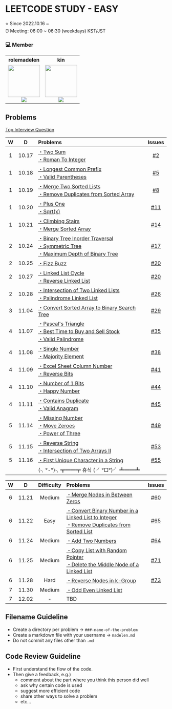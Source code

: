 # LEETCODE STUDY - EASY

⭐️ Since 2022.10.16 ~ <br />
⏰ Meeting: 06:00 ~ 06:30 (weekdays) KST/JST

### 💻 Member

<table>
  <tr>
    <th>rolemadelen</th>
    <th>kin</th>
  </tr>
  <tr>
   <td align="center">
      <a href="https://github.com/rolemadelen">
       <img src="https://avatars.githubusercontent.com/u/101682300?v=4" width="100px;" alt=""/>
       <br />
     </a>
     <sub>
      <img src="https://img.shields.io/badge/typescript-%23007ACC.svg?style=for-the-badge&logo=typescript&logoColor=white"/>
     </sub>
    </td>
   <td align="center">
     <a href="https://github.com/yangchoi">
       <img src="https://avatars.githubusercontent.com/u/48708746?v=4" width="100px;" alt=""/>
       <br />
     </a>
     <sub>
       <img src="https://img.shields.io/badge/python-3670A0?style=for-the-badge&logo=python&logoColor=ffdd54"/>
    </sub>
    </td>
  </tr>
</table>

## Problems

[Top Interview Question](https://leetcode.com/problem-list/top-interview-questions/?difficulty=EASY&page=1&sorting=W3sic29ydE9yZGVyIjoiREVTQ0VORElORyIsIm9yZGVyQnkiOiJGUk9OVEVORF9JRCJ9XQ%3D%3D)

|  W  |   D   | Problems                                                                                                                |   Issues   |
| :-: | :---: | :---------------------------------------------------------------------------------------------------------------------- | :--------: |
|  1  | 10.17 | [・Two Sum][ip1] <br />[・Roman To Integer][ip13]                                                                       |  [#2][i2]  |
|  1  | 10.18 | [・Longest Common Prefix][ip14] <br /> [・Valid Parentheses][ip20]                                                      |  [#5][i5]  |
|  1  | 10.19 | [・Merge Two Sorted Lists][ip21] <br /> [・Remove Duplicates from Sorted Array][ip26]                                   |  [#8][i8]  |
|  1  | 10.20 | [・Plus One][ip66] <br /> [・Sqrt(x)][ip26]                                                                             | [#11][i11] |
|  1  | 10.21 | [・Climbing Stairs][ip70] <br /> [・Merge Sorted Array][ip88]                                                           | [#14][i14] |
|  2  | 10.24 | [・Binary Tree Inorder Traversal][ip94] <br /> [・Symmetric Tree][ip101] <br /> [・Maximum Depth of Binary Tree][ip104] | [#17][i17] |
|  2  | 10.25 | [・Fizz Buzz][ip412]                                                                                                    | [#20][i20] |
|  2  | 10.27 | [・Linked List Cycle][ip141] <br /> [・Reverse Linked List][ip206]                                                      | [#20][i20] |
|  2  | 10.28 | [・Intersection of Two Linked Lists][ip160] <br /> [・Palindrome Linked List][ip234]                                    | [#26][i26] |
|  3  | 11.04 | [・Convert Sorted Array to Binary Search Tree][ip108]                                                                   | [#29][i29] |
|  4  | 11.07 | [・Pascal's Triangle][ip118] <br /> [・Best Time to Buy and Sell Stock][ip121] <br /> [・Valid Palindrome][ip125]       | [#35][i35] |
|  4  | 11.08 | [・Single Number][ip136] <br /> [・Majority Element][ip169]                                                             | [#38][i38] |
|  4  | 11.09 | [・Excel Sheet Column Number][ip171] <br /> [・Reverse Bits][ip190]                                                     | [#41][i41] |
|  4  | 11.10 | [・Number of 1 Bits][ip191] <br /> [・Happy Number][ip202]                                                              | [#44][i44] |
|  4  | 11.11 | [・Contains Duplicate][ip217] <br /> [・Valid Anagram][ip242]                                                           | [#45][i45] |
|  5  | 11.14 | [・Missing Number][ip268] <br /> [・Move Zeroes][ip283] <br /> [・Power of Three][ip326]                                | [#49][i49] |
|  5  | 11.15 | [・Reverse String][ip344] <br /> [・Intersection of Two Arrays II][ip350]                                               | [#53][i53] |
|  5  | 11.16 | [・First Unique Character in a String][ip387]                                                                           | [#55][i55] |
|     |       | (╮°-°)╮┳━━┳ 휴식 ( ╯°□°)╯ ┻━━┻                                                                                          |            |

|  W  |   D   | Difficulty | Problems                                                                                                          |    Issues     |
| :-: | :---: | :--------: | :---------------------------------------------------------------------------------------------------------------- | :-----------: |
|  6  | 11.21 |   Medium   | [・Merge Nodes in Between Zeros][ip2181]                                                                          |  [#60][i60]   |
|  6  | 11.22 |    Easy    | [・Convert Binary Number in a Linked List to Integer][ip1290] <br /> [・Remove Duplicates from Sorted List][ip83] |  [#65][i65]   |
|  6  | 11.24 |   Medium   | [・Add Two Numbers][ip2]                                                                                          |  [#64][i64]   |
|  6  | 11.25 |   Medium   | [・Copy List with Random Pointer][ip138] <br /> [・Delete the Middle Node of a Linked List][ip2095]                          | [#71][i71] |
|  6  | 11.28 |    Hard    | [・Reverse Nodes in k-Group][ip25]  | [#73][i73]              |
|  7  | 11.30 |    Medium  | [・Odd Even Linked List][ip328]   |               |
|  7  | 12.02 |    -  |  TBD  |               |

## Filename Guideline

- Create a directory per problem → `###-name-of-the-problem`
- Create a markdown file with your username → `madelen.md`
- Do not commit any files other than `.md`

## Code Review Guideline

- First understand the flow of the code.
- Then give a feedback, e.g.)
  - comment about the part where you think this person did well
  - ask why certain code is used
  - suggest more efficient code
  - share other ways to solve a problem
  - etc...

[i2]: https://github.com/kinmadelen/easy/issues/2
[i5]: https://github.com/kinmadelen/easy/issues/5
[i8]: https://github.com/kinmadelen/easy/issues/8
[i11]: https://github.com/kinmadelen/easy/issues/11
[i14]: https://github.com/kinmadelen/easy/issues/14
[i17]: https://github.com/kinmadelen/easy/issues/17
[i20]: https://github.com/kinmadelen/easy/issues/20
[i26]: https://github.com/kinmadelen/easy/issues/26
[i29]: https://github.com/kinmadelen/easy/issues/29
[i35]: https://github.com/kinmadelen/easy/issues/35
[i38]: https://github.com/kinmadelen/easy/issues/38
[i41]: https://github.com/kinmadelen/easy/issues/41
[i44]: https://github.com/kinmadelen/easy/issues/44
[i45]: https://github.com/kinmadelen/easy/issues/45
[i49]: https://github.com/kinmadelen/easy/issues/49
[i53]: https://github.com/kinmadelen/easy/issues/53
[i55]: https://github.com/kinmadelen/easy/issues/55
[i60]: https://github.com/kinmadelen/easy/issues/60
[i64]: https://github.com/kinmadelen/easy/issues/64
[i65]: https://github.com/kinmadelen/easy/issues/65
[i71]: https://github.com/kinmadelen/easy/issues/71
[i73]: https://github.com/kinmadelen/easy/issues/73
[ip1]: https://leetcode.com/problems/two-sum/
[ip2]: https://leetcode.com/problems/add-two-numbers/
[ip13]: https://leetcode.com/problems/roman-to-integer/
[ip14]: https://leetcode.com/problems/longest-common-prefix/
[ip20]: https://leetcode.com/problems/valid-parentheses/
[ip21]: https://leetcode.com/problems/merge-two-sorted-lists/
[ip25]: https://leetcode.com/problems/reverse-nodes-in-k-group/
[ip26]: https://leetcode.com/problems/remove-duplicates-from-sorted-array/
[ip66]: https://leetcode.com/problems/plus-one/
[ip69]: https://leetcode.com/problems/sqrtx/
[ip70]: https://leetcode.com/problems/climbing-stairs/
[ip83]: https://leetcode.com/problems/remove-duplicates-from-sorted-list/
[ip88]: https://leetcode.com/problems/merge-sorted-array/
[ip94]: https://leetcode.com/problems/binary-tree-inorder-traversal/
[ip101]: https://leetcode.com/problems/symmetric-tree/
[ip104]: https://leetcode.com/problems/maximum-depth-of-binary-tree/
[ip108]: https://leetcode.com/problems/convert-sorted-array-to-binary-search-tree/
[ip118]: https://leetcode.com/problems/pascals-triangle/
[ip121]: https://leetcode.com/problems/best-time-to-buy-and-sell-stock/
[ip125]: https://leetcode.com/problems/valid-palindrome/
[ip136]: https://leetcode.com/problems/single-number/
[ip138]: https://leetcode.com/problems/copy-list-with-random-pointer/
[ip141]: https://leetcode.com/problems/linked-list-cycle/
[ip160]: https://leetcode.com/problems/intersection-of-two-linked-lists/
[ip169]: https://leetcode.com/problems/majority-element/
[ip171]: https://leetcode.com/problems/excel-sheet-column-number/
[ip190]: https://leetcode.com/problems/reverse-bits/
[ip191]: https://leetcode.com/problems/number-of-1-bits/
[ip202]: https://leetcode.com/problems/happy-number/
[ip206]: https://leetcode.com/problems/reverse-linked-list/
[ip217]: https://leetcode.com/problems/contains-duplicate/
[ip234]: https://leetcode.com/problems/palindrome-linked-list/
[ip242]: https://leetcode.com/problems/valid-anagram/
[ip268]: https://leetcode.com/problems/missing-number/
[ip283]: https://leetcode.com/problems/move-zeroes/
[ip326]: https://leetcode.com/problems/power-of-three/
[ip328]: https://leetcode.com/problems/odd-even-linked-list/
[ip344]: https://leetcode.com/problems/reverse-string/
[ip350]: https://leetcode.com/problems/intersection-of-two-arrays-ii/
[ip387]: https://leetcode.com/problems/first-unique-character-in-a-string/
[ip412]: https://leetcode.com/problems/fizz-buzz/
[ip1290]: https://leetcode.com/problems/convert-binary-number-in-a-linked-list-to-integer
[ip2095]: https://leetcode.com/problems/delete-the-middle-node-of-a-linked-list/
[ip2181]: https://leetcode.com/problems/merge-nodes-in-between-zeros/
